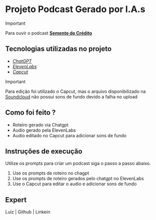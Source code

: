 # Projeto Podcast Gerado por I.A.s 

> [!IMPORTANT]
> Para ouvir o podcast [**Semente do Crédito**](https://soundcloud.com/luiz-silva-14-967433875/semente-do-credito)<br/>
  
## Tecnologias utilizadas no projeto  
- [_ChatGPT_](https://chatgpt.com)  
- [_ElevenLabs_](https://elevenlabs.io/app/sign-in)
- [_Capcut_](https://www.capcut.com/pt-br/login)

> [!IMPORTANT]
> Para edição foi utilizado o Capcut, mas o arquivo disponibilizado
> na [Soundcloud](https://soundcloud.com/) não possui sons de fundo devido a falha no upload  
  
## Como foi feito ?
- Roteiro gerado via Chatgpt
- Audio gerado pela ElevenLabs
- Audio editado no Capcut para adicionar sons de fundo

## Instruções de execução
Utilize os prompts para criar um podcast siga o passo a passo abaixo.

1. Use os prompts de roteiro no chagpt
2. Use os prompts de roteiro gerados pelo chatgpt no ElevenLabs
3. Use o Capcut para editar o audio e adicionar sons de fundo


## Expert  

Luiz   | Github | Linkein
